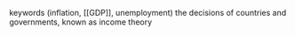 keywords (inflation, [[GDP]], unemployment) the decisions of countries and governments, known as income theory